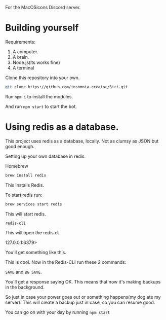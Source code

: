 For the MacOSicons Discord server.

# Building yourself

Requirements:
1. A computer.
2. A brain.
3. Node.js(lts works fine)
4. A terminal

Clone this repository into your own.

```zsh
git clone https://github.com/insomnia-creator/Siri.git
```
Run `npm i` to install the modules.


And run ``npm start`` to start the bot.

# Using redis as a database.

This project uses redis as a database, locally. Not as clumsy as JSON but good enough.

Setting up your own database in redis.

Homebrew

```zsh
brew install redis
```
This installs Redis.

To start redis run:
```zsh
brew services start redis
```

This will start redis.

```zsh
redis-cli
```
This will open the redis cli.

127.0.0.1:6379>

You'll get something like this.

This is cool.
Now in the Redis-CLI run these 2 commands:

``SAVE`` and ``BG SAVE``.

You'll get a response saying OK. This means that now it's making backups in the background.

So just in case your power goes out or something happens(my dog ate my server).
This will create a backup just in case, so you can resume good.

You can go on with your day by running ``npm start``
